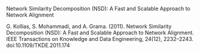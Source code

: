 Network Similarity Decomposition (NSD): A Fast and Scalable Approach to Network Alignment

G. Kollias, S. Mohammadi, and A. Grama. (2011). Network Similarity Decomposition (NSD): A Fast and Scalable Approach to Network Alignment. IEEE Transactions on Knowledge and Data Engineering, 24(12), 2232–2243. doi:10.1109/TKDE.2011.174
